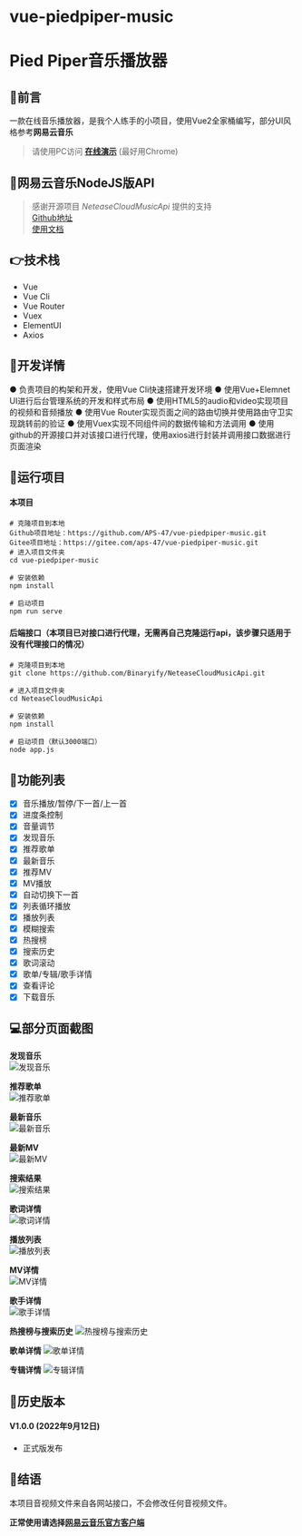 # vue-piedpiper-music
# Pied Piper音乐播放器

## 💬前言
一款在线音乐播放器，是我个人练手的小项目，使用Vue2全家桶编写，部分UI风格参考**网易云音乐**

> 请使用PC访问 **[在线演示](http://piedpiper.3vhost.work)** (最好用Chrome)

## 💪网易云音乐NodeJS版API
> 感谢开源项目 *NeteaseCloudMusicApi* 提供的支持<br>
> [Github地址](https://github.com/Binaryify/NeteaseCloudMusicApi)<br>
> [使用文档](https://binaryify.github.io/NeteaseCloudMusicApi/#/)

## 👉技术栈
- Vue
- Vue Cli
- Vue Router
- Vuex
- ElementUI
- Axios

## 📃开发详情
● 负责项目的构架和开发，使用Vue Cli快速搭建开发环境
● 使用Vue+Elemnet UI进行后台管理系统的开发和样式布局
● 使用HTML5的audio和video实现项目的视频和音频播放
● 使用Vue Router实现页面之间的路由切换并使用路由守卫实现跳转前的验证
● 使用Vuex实现不同组件间的数据传输和方法调用
● 使用github的开源接口并对该接口进行代理，使用axios进行封装并调用接口数据进行页面渲染

## 🚩运行项目
#### 本项目
    # 克隆项目到本地
    Github项目地址：https://github.com/APS-47/vue-piedpiper-music.git
    Gitee项目地址：https://gitee.com/aps-47/vue-piedpiper-music.git
    # 进入项目文件夹
    cd vue-piedpiper-music

    # 安装依赖
    npm install

    # 启动项目
    npm run serve

#### 后端接口（本项目已对接口进行代理，无需再自己克隆运行api，该步骤只适用于没有代理接口的情况）
    # 克隆项目到本地
    git clone https://github.com/Binaryify/NeteaseCloudMusicApi.git

    # 进入项目文件夹
    cd NeteaseCloudMusicApi

    # 安装依赖
    npm install

    # 启动项目（默认3000端口）
    node app.js

## 🚀功能列表
- [x] 音乐播放/暂停/下一首/上一首
- [x] 进度条控制
- [x] 音量调节
- [x] 发现音乐
- [x] 推荐歌单
- [x] 最新音乐
- [x] 推荐MV
- [x] MV播放
- [x] 自动切换下一首
- [x] 列表循环播放
- [x] 播放列表
- [x] 模糊搜索
- [x] 热搜榜
- [x] 搜索历史
- [x] 歌词滚动
- [x] 歌单/专辑/歌手详情
- [x] 查看评论
- [x] 下载音乐

## 💻部分页面截图

**发现音乐**<br>
![发现音乐](public/preview/发现音乐.png)

**推荐歌单**<br>
![推荐歌单](public/preview/推荐歌单.png)

**最新音乐**<br>
![最新音乐](public/preview/最新音乐.png)

**最新MV**<br>
![最新MV](public/preview/最新MV.png)

**搜索结果**<br>
![搜索结果](public/preview/搜索结果.png)

**歌词详情**<br>
![歌词详情](public/preview/歌词详情.png)

**播放列表**<br>
![播放列表](public/preview/播放列表.png)

**MV详情**<br>
![MV详情](public/preview/MV详情.png)

**歌手详情**<br>
![歌手详情](public/preview/歌手详情.png)

**热搜榜与搜索历史**
![热搜榜与搜索历史](public/preview/热搜榜.png )

**歌单详情**
![歌单详情](public/preview/歌单详情.png)

**专辑详情**
![专辑详情](public/preview/专辑详情.png)

## 📆历史版本
#### V1.0.0 (2022年9月12日)
- 正式版发布

## 📣结语
本项目音视频文件来自各网站接口，不会修改任何音视频文件。

**正常使用请选择[网易云音乐官方客户端](https://music.163.com/)**
